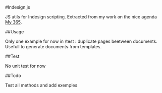 #Indesign.js

JS utils for Indesign scripting. 
Extracted from my work on the nice agenda [My 365](https://my365.fr).

##Usage

Only one example for now in /test : duplicate pages beetween documents.
Usefull to generate documents from templates.

##Test

No unit test for now

##Todo

Test all methods and add exemples
